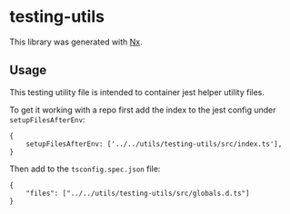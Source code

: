 # testing-utils

This library was generated with [Nx](https://nx.dev).

## Usage

This testing utility file is intended to container jest helper utility files.

To get it working with a repo first add the index to the jest config under `setupFilesAfterEnv`:

``` (ts)
{
    setupFilesAfterEnv: ['../../utils/testing-utils/src/index.ts'],
}
```

Then add to the `tsconfig.spec.json` file:

``` (json)
{
    "files": ["../../utils/testing-utils/src/globals.d.ts"]
}
```
